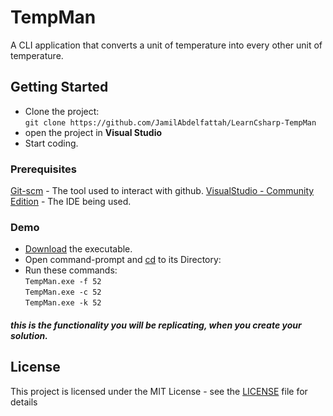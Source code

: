 # TempMan
A CLI application that converts a unit of temperature into every other unit of temperature.

## Getting Started
* Clone the project: <br/>
```git clone https://github.com/JamilAbdelfattah/LearnCsharp-TempMan```
* open the project in **Visual Studio**
* Start coding.

### Prerequisites
[Git-scm](https://git-scm.com/) - The tool used to interact with github.
[VisualStudio - Community Edition](https://visualstudio.microsoft.com/vs/community/) - The IDE being used.

### Demo
* [Download](https://github.com/JamilAbdelfattah/LearnCsharp-TempMan/blob/master/LICENSE) the executable.
* Open command-prompt and [cd](https://docs.microsoft.com/en-us/windows-server/administration/windows-commands/cd) to its Directory:<br/>
* Run these commands: <br/>
```TempMan.exe -f 52```<br/>
```TempMan.exe -c 52```<br/>
```TempMan.exe -k 52```<br/>
##### this is the functionality you will be replicating, when you create your solution.

## License
This project is licensed under the MIT License - see the [LICENSE](https://github.com/JamilAbdelfattah/LearnCsharp-TempMan/blob/master/LICENSE) file for details
